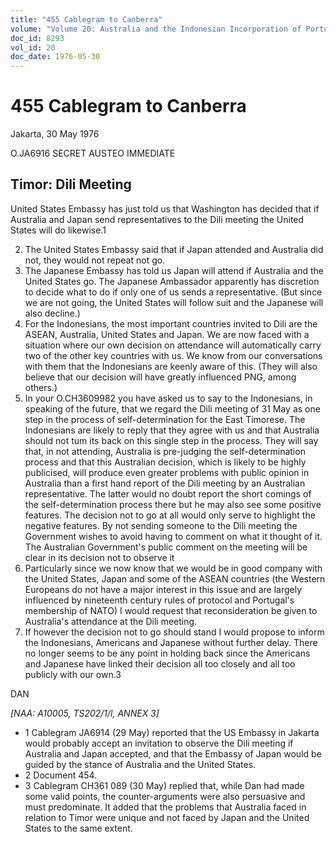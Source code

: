 ```yaml
---
title: "455 Cablegram to Canberra"
volume: "Volume 20: Australia and the Indonesian Incorporation of Portuguese Timor, 1974-1976"
doc_id: 8293
vol_id: 20
doc_date: 1976-05-30
---
```


# 455 Cablegram to Canberra

Jakarta, 30 May 1976

O.JA6916 SECRET AUSTEO IMMEDIATE

## Timor: Dili Meeting

United States Embassy has just told us that Washington has decided that if Australia and Japan send representatives to the Dili meeting the United States will do likewise.1

  2. The United States Embassy said that if Japan attended and Australia did not, they would not repeat not go.
  3. The Japanese Embassy has told us Japan will attend if Australia and the United States go. The Japanese Ambassador apparently has discretion to decide what to do if only one of us sends a representative. (But since we are not going, the United States will follow suit and the Japanese will also decline.)
  4. For the Indonesians, the most important countries invited to Dili are the ASEAN, Australia, United States and Japan. We are now faced with a situation where our own decision on attendance will automatically carry two of the other key countries with us. We know from our conversations with them that the Indonesians are keenly aware of this. (They will also believe that our decision will have greatly influenced PNG, among others.)
  5. In your O.CH3609982 you have asked us to say to the Indonesians, in speaking of the future, that we regard the Dili meeting of 31 May as one step in the process of self-determination for the East Timorese. The Indonesians are likely to reply that they agree with us and that Australia should not tum its back on this single step in the process. They will say that, in not attending, Australia is pre-judging the self-determination process and that this Australian decision, which is likely to be highly publicised, will produce even greater problems with public opinion in Australia than a first hand report of the Dili meeting by an Australian representative. The latter would no doubt report the short comings of the self-determination process there but he may also see some positive features. The decision not to go at all would only serve to highlight the negative features. By not sending someone to the Dili meeting the Government wishes to avoid having to comment on what it thought of it. The Australian Government's public comment on the meeting will be clear in its decision not to observe it
  6. Particularly since we now know that we would be in good company with the United States, Japan and some of the ASEAN countries (the Western Europeans do not have a major interest in this issue and are largely influenced by nineteenth century rules of protocol and Portugal's membership of NATO) I would request that reconsideration be given to Australia's attendance at the Dili meeting.
  7. If however the decision not to go should stand I would propose to inform the Indonesians, Americans and Japanese without further delay. There no longer seems to be any point in holding back since the Americans and Japanese have linked their decision all too closely and all too publicly with our own.3



DAN

_[NAA: A10005, TS202/1/l, ANNEX 3]_

  * 1 Cablegram JA6914 (29 May) reported that the US Embassy in Jakarta would probably accept an invitation to observe the Dili meeting if Australia and Japan accepted, and that the Embassy of Japan would be guided by the stance of Australia and the United States.
  * 2 Document 454.
  * 3 Cablegram CH361 089 (30 May) replied that, while Dan had made some valid points, the counter-arguments were also persuasive and must predominate. It added that the problems that Australia faced in relation to Timor were unique and not faced by Japan and the United States to the same extent.


